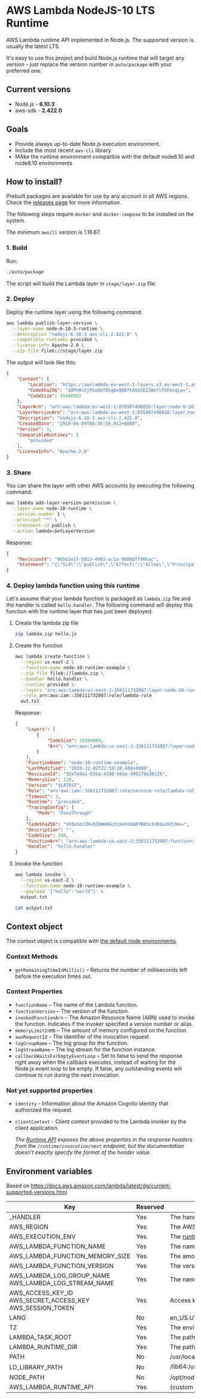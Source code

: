 # AWS Lambda NodeJS-10 LTS Runtime

AWS Lambda runtime API implemented in Node.js. The supported version is usually the latest LTS.

It's easy to use this project and build Node.js runtime that will target any version - just replace the version number in `auto/package` with your preferred one.

## Current versions

* Node.js - **6.10.3**
* aws-sdk - **2.422.0**

## Goals

* Provide always up-to-date Node.js execution environment.
* Include the most recent `aws-cli` library.
* MAke the runtime environment compatible with the default node6.10 and node8.10 environments

## How to install?

Prebuilt packages are available for use by any account in all AWS regions. Check the [releases page](https://github.com/janaz/aws-lambda-node-runtime/releases) for more information.

The following steps require `docker` and `docker-compose` to be installed on the system.

The minimum `awscli` version is 1.16.67.

### 1. Build

Run:

```bash
./auto/package
```

The script will build the Lambda layer in `stage/layer.zip` file.

### 2. Deploy

Deploy the runtime layer using the following command:

```bash
aws lambda publish-layer-version \
  --layer-name node-6-10-3-runtime \
  --description "nodejs-6.10.3 aws-cli-2.422.0" \
  --compatible-runtimes provided \
  --license-info Apache-2.0 \
  --zip-file fileb://stage/layer.zip
```

The output will look like this:
```json
{
    "Content": {
        "Location": "https://awslambda-eu-west-1-layers.s3.eu-west-1.amazonaws.com/snapshots/035907498810/node-6-10-3-runtime-10db7cbc-a9fd-4483-a39c-e257c0e3ab8c?versionId=yzP94rYEwEuFxVKEVay35hq6ZEijvkyn&X-Amz-Security-Token=AgoJb3JpZ2luX2VjEJD%2F%2F%2F%2F%2F%2F%2F%2F%2F%2FwEaCWV1LXdlc3QtMSJHMEUCIGotH%2F9WChJtLSUhGI4whXBkHZfaIadlr6nHT2s4P2bQAiEA3SxE3L6hh689HnYc3tZxiiMcb4E2IcSjIKK4hCSjwV8q2gMIWRABGgw5NTQzNjkwODI1MTEiDIEXKGR6Nvc4Esh2Zyq3Ayaofx%2BBRbsjzmQN%2FjdwjP%2Bq3lfuFZYv2xrboiLLg0Pg6KZCSGBnHkolJh9n8suEIxGMgbujSCJC8RaTrPsz%2F55k9L9yWxuU1UJ%2BzUm6Xhh1RC%2Fu0D4OCocrI0tssubKEUdCTJtTMgJ5dhProRQ8ZWRy7%2FsP574n3qoiD1h5BwZIh%2FQibETeJKWyCRMvkw%2FyqLVIykh2gqvNBzgZRZfUko%2BWivmCKbJb4eNuDZTxtR5ZhHuLEMrR7dhhAA4CyHJwnN%2F3ifBVTIWtDXTsKPQha8iG5H3YZgfxYMhg8rArq3qs6ordD0dDq9g2UoJ8dEGzKf3t0vUKEzuOjMyDaSt7Kd4tFuOeWQCMXcdD8txIj3ONuCG7iDkpOA7RbPke%2BusZj0R8aNYa6vzpctwGNRLjJJNZldlWvPGI5JyERO17VXzJ7kVto5TTEki028HlYLyPWxulKkr7VCp73uqDLIlM1qfcbstr7%2BWqp21gPC%2BW17KP7HsO6c3bdljD2ES86EfBmdRNM0NTgWwV7wrrPZT2PfXbXltqVZL%2BTaRXV8tqotDEoLmePlHO1REraczGqEr0USSn%2FivlVacwupex5QU6tAHyDwX9Mb%2FTr6SwPLjUK%2Be0lSmMqdnY9yXrsaz2Gcu%2FaJDxvq2VD%2BpJgXC8fhgXw%2FBhC%2BSp4x4Elu%2BvnVBT0n24XbHWM0ksixC3g70WaOl%2BX6SHH%2F3VVw8VQd30ad5YB7tHTTP%2BHYyS1aeDVe1p7Wc5NTOgz%2F8zYSwDYWK0%2FWOB1htjZ50IYuwx%2ByJmZ6nfkkMB2jQ%2Fc2fK9M3u30fsJ3JI229V73m6I0llpEJAQxGBiTgGwwE%3D&X-Amz-Algorithm=AWS4-HMAC-SHA256&X-Amz-Date=20190409T083848Z&X-Amz-SignedHeaders=host&X-Amz-Expires=600&X-Amz-Credential=ASIA54NGUQSHZLCX7QEL%2F20190409%2Feu-west-1%2Fs3%2Faws4_request&X-Amz-Signature=6af501fb9ecb624a49d87571ca992e3765f2b601fda8ffed1c95107867cdf617",
        "CodeSha256": "ZdPhRnSjPGoD8fOSgbe9807tA5G5EZJWm7vTUFmsqLw=",
        "CodeSize": 15448997
    },
    "LayerArn": "arn:aws:lambda:eu-west-1:035907498810:layer:node-6-10-3-runtime",
    "LayerVersionArn": "arn:aws:lambda:eu-west-1:035907498810:layer:node-6-10-3-runtime:1",
    "Description": "nodejs-6.10.3 aws-cli-2.422.0",
    "CreatedDate": "2019-04-09T08:38:59.912+0000",
    "Version": 1,
    "CompatibleRuntimes": [
        "provided"
    ],
    "LicenseInfo": "Apache-2.0"
}
```

### 3. Share

You can share the layer with other AWS accounts by executing the following command:

```bash
aws lambda add-layer-version-permission \
  --layer-name node-10-runtime \
  --version-number 1 \
  --principal "*" \
  --statement-id publish \
  --action lambda:GetLayerVersion
```

Response:

```json
{
    "RevisionId": "8b5b2e27-5013-4983-ac1a-9008dff90bac",
    "Statement": "{\"Sid\":\"publish\",\"Effect\":\"Allow\",\"Principal\":\"*\",\"Action\":\"lambda:GetLayerVersion\",\"Resource\":\"arn:aws:lambda:us-east-2:356111732087:layer:node-10-runtime:1\"}"
}
```

### 4. Deploy lambda function using this runtime

Let's assume that your lambda function is packaged as `lambda.zip` file and the handler is called `hello.handler`. The following command will deploy this function with the runtime layer that has just been deployed.

1. Create the lambda zip file

    ```bash
    zip lambda.zip hello.js
    ```

2. Create the function

    ```bash
    aws lambda create-function \
      --region us-east-2 \
      --function-name node-10-runtime-example \
      --zip-file fileb://lambda.zip \
      --handler hello.handler \
      --runtime provided \
      --layers "arn:aws:lambda:us-east-2:356111732087:layer:node-10-runtime:2" \
      --role arn:aws:iam::356111732087:role/lambda-role
      out.txt
    ```

    Response:

    ```json
    {
        "Layers": [
            {
                "CodeSize": 18104889,
                "Arn": "arn:aws:lambda:us-east-2:356111732087:layer:node-10-runtime:1"
            }
        ],
        "FunctionName": "node-10-runtime-example",
        "LastModified": "2018-12-02T22:59:10.408+0000",
        "RevisionId": "32e7e8a1-b5ba-4388-b6be-596278e36126",
        "MemorySize": 128,
        "Version": "$LATEST",
        "Role": "arn:aws:iam::356111732087:role/service-role/lambda-role",
        "Timeout": 3,
        "Runtime": "provided",
        "TracingConfig": {
            "Mode": "PassThrough"
        },
        "CodeSha256": "shSeSmJZHv8Z0WmOAcFcHeSUGbRYRR1cFdbEudkSJHo=",
        "Description": "",
        "CodeSize": 340,
        "FunctionArn": "arn:aws:lambda:us-east-2:356111732087:function:node-10-runtime-example",
        "Handler": "hello.handler"
    }
    ```

3. Invoke the function

    ```bash
    aws lambda invoke \
      --region us-east-2 \
      --function-name node-10-runtime-example \
      --payload '{"hello":"world"}' \
      output.txt

    cat output.txt
    ```

## Context object

The context object is compatible with [the default node environments](https://docs.aws.amazon.com/lambda/latest/dg/nodejs-prog-model-context.html).

### Context Methods

* `getRemainingTimeInMillis()` – Returns the number of milliseconds left before the execution times out.

### Context Properties

* `functionName` – The name of the Lambda function.
* `functionVersion` – The version of the function.
* `invokedFunctionArn` – The Amazon Resource Name (ARN) used to invoke the function. Indicates if the invoker specified a version number or alias.
* `memoryLimitInMB` – The amount of memory configured on the function.
* `awsRequestId` – The identifier of the invocation request.
* `logGroupName` – The log group for the function.
* `logStreamName` – The log stream for the function instance.
* `callbackWaitsForEmptyEventLoop` – Set to false to send the response right away when the callback executes, instead of waiting for the Node.js event loop to be empty. If false, any outstanding events will continue to run during the next invocation.

### Not yet supported properties

* `identity` - Information about the Amazon Cognito identity that authorized the request.
* `clientContext` - Client context provided to the Lambda invoker by the client application.

    _The [Runtime API](https://docs.aws.amazon.com/lambda/latest/dg/runtimes-api.html) exposes the above properties in the response headers from the `/runtime/invocation/next` endpoint, but the documentation doesn't exactly specify the format of the header value._

## Environment variables

Based on https://docs.aws.amazon.com/lambda/latest/dg/current-supported-versions.html

| Key | Reserved | Value |
|--|--|--|
|_HANDLER|Yes|The handler location configured on the function.|
|AWS_REGION|Yes|The AWS region where the Lambda function is executed.|
|AWS_EXECUTION_ENV|Yes|The [runtime identifier](https://docs.aws.amazon.com/lambda/latest/dg/lambda-runtimes.html), prefixed by AWS_Lambda_. For example, AWS_Lambda_java8.|
|AWS_LAMBDA_FUNCTION_NAME|Yes|The name of the function.|
|AWS_LAMBDA_FUNCTION_MEMORY_SIZE|Yes|The amount of memory available to the function in MB.|
|AWS_LAMBDA_FUNCTION_VERSION|Yes|The version of the function being executed.|
AWS_LAMBDA_LOG_GROUP_NAME AWS_LAMBDA_LOG_STREAM_NAME|Yes|The name of the Amazon CloudWatch Logs group and stream for the function.|
|AWS_ACCESS_KEY_ID AWS_SECRET_ACCESS_KEY AWS_SESSION_TOKEN|Yes|Access keys obtained from the function's execution role.|
|LANG|No|en_US.UTF-8. This is the locale of the runtime.|
|TZ|Yes|The environment's timezone (UTC). The execution environment uses NTP to synchronize the system clock.|
|LAMBDA_TASK_ROOT|Yes|The path to your Lambda function code.|
|LAMBDA_RUNTIME_DIR|Yes|The path to runtime libraries.|
|PATH|No|/usr/local/bin:/usr/bin/:/bin:/opt/bin|
|LD_LIBRARY_PATH|No|/lib64:/usr/lib64:$LAMBDA_RUNTIME_DIR:$LAMBDA_RUNTIME_DIR/lib:$LAMBDA_TASK_ROOT:$LAMBDA_TASK_ROOT/lib:/opt/lib|
|NODE_PATH|No|/opt/node_modules|
|AWS_LAMBDA_RUNTIME_API|Yes|(custom runtime) The host and port of the [runtime API](https://docs.aws.amazon.com/lambda/latest/dg/runtimes-api.html).|
